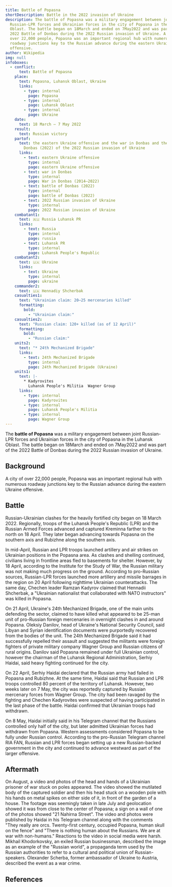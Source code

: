 ```yaml
---
title: Battle of Popasna
shortDescription: Battle in the 2022 invasion of Ukraine
description: The battle of Popasna was a military engagement between joint
  Russian-LPR forces and Ukrainian forces in the city of Popasna in the Luhansk
  Oblast. The battle began on 18March and ended on 7May2022 and was part of the
  2022 Battle of Donbas during the 2022 Russian invasion of Ukraine. A city of
  over 22,000 people, Popasna was an important regional hub with numerous
  roadway junctions key to the Russian advance during the eastern Ukraine
  offensive.
author: Wikipedia
img: null
infoboxes:
  - conflict:
      text: Battle of Popasna
    place:
      text: Popasna, Luhansk Oblast, Ukraine
      links:
        - type: internal
          page: Popasna
        - type: internal
          page: Luhansk Oblast
        - type: internal
          page: Ukraine
    date:
      text: 18 March – 7 May 2022
    result:
      text: Russian victory
    partof:
      text: the eastern Ukraine offensive and the war in Donbas and the battle of
        Donbas (2022) of the 2022 Russian invasion of Ukraine
      links:
        - text: eastern Ukraine offensive
          type: internal
          page: eastern Ukraine offensive
        - text: war in Donbas
          type: internal
          page: War in Donbas (2014–2022)
        - text: battle of Donbas (2022)
          type: internal
          page: battle of Donbas (2022)
        - text: 2022 Russian invasion of Ukraine
          type: internal
          page: 2022 Russian invasion of Ukraine
    combatant1:
      text: 🇷🇺 Russia Luhansk PR
      links:
        - text: Russia
          type: internal
          page: russia
        - text: Luhansk PR
          type: internal
          page: Luhansk People's Republic
    combatant2:
      text: 🇺🇦 Ukraine
      links:
        - text: Ukraine
          type: internal
          page: ukraine
    commander2:
      text: 🇺🇦 Hennadiy Shcherbak
    casualties1:
      text: "Ukrainian claim: 20–25 mercenaries killed"
      formatting:
        bold:
          - "Ukrainian claim:"
    casualties2:
      text: "Russian claim: 120+ killed (as of 12 April)"
      formatting:
        bold:
          - "Russian claim:"
    units2:
      text: "* 24th Mechanized Brigade"
      links:
        - text: 24th Mechanized Brigade
          type: internal
          page: 24th Mechanized Brigade (Ukraine)
    units1:
      text: |-
        * Kadyrovites
          Luhansk People's Militia  Wagner Group
      links:
        - type: internal
          page: Kadyrovites
        - type: internal
          page: Luhansk People's Militia
        - type: internal
          page: Wagner Group
---
```


The **battle of Popasna** was a military engagement between joint Russian-LPR forces and Ukrainian forces in the city of Popasna in the Luhansk Oblast. The battle began on 18March and ended on 7May2022 and was part of the 2022 Battle of Donbas during the 2022 Russian invasion of Ukraine.

## Background
A city of over 22,000 people, Popasna was an important regional hub with numerous roadway junctions key to the Russian advance during the eastern Ukraine offensive.

## Battle
Russian-Ukrainian clashes for the heavily fortified city began on 18 March 2022. Regionally, troops of the Luhansk People's Republic (LPR) and the Russian Armed Forces advanced and captured Kreminna farther to the north on 18 April. They later began advancing towards Popasna on the southern axis and Rubizhne along the southern axis.

In mid-April, Russian and LPR troops launched artillery and air strikes on Ukrainian positions in the Popasna area. As clashes and shelling continued, civilians living in frontline areas fled to basements for shelter. However, by 18 April, according to the Institute for the Study of War, the Russian military was not making much progress on the ground. According to pro-Russian sources, Russian-LPR forces launched more artillery and missile barrages in the region on 20 April following nighttime Ukrainian counterattacks. The same day, Chechen leader Ramzan Kadyrov claimed that Hennadii Shcherbak, a "Ukrainian nationalist that collaborated with NATO instructors" was killed in Popasna.

On 21 April, Ukraine's 24th Mechanized Brigade, one of the main units defending the sector, claimed to have killed what appeared to be 25-man unit of pro-Russian foreign mercenaries in overnight clashes in and around Popasna. Oleksiy Danilov, head of Ukraine's National Security Council, said Libyan and Syrian identification documents were purportedly recovered from the bodies of the unit. The 24th Mechanized Brigade said it had successfully repelled their assault and suggested the militants were foreign fighters of private military company Wagner Group and Russian citizens of rural origins. Danilov said Popasna remained under full Ukrainian control, however the chairman of the Luhansk Regional Administration, Serhiy Haidai, said heavy fighting continued for the city.

On 22 April, Serhiy Haidai declared that the Russian army had failed in Popasna and Rubizhne. At the same time, Haidai said that Russian and LPR troops controlled 80 percent of the territory of Luhansk. However, two weeks later on 7 May, the city was reportedly captured by Russian mercenary forces from Wagner Group. The city had been ravaged by the fighting and Chechen Kadyrovites were suspected of having participated in the last phase of the battle. Haidai confirmed that Ukrainian troops had withdrawn.

On 8 May, Haidai initially said in his Telegram channel that the Russians controlled only half of the city, but later admitted Ukrainian forces had withdrawn from Popasna. Western assessments considered Popasna to be fully under Russian control. According to the pro-Russian Telegram channel RIA FAN, Russian and LPR forces began setting up a new Russian-backed government in the city and continued to advance westward as part of the larger offensive.

## Aftermath
On August, a video and photos of the head and hands of a Ukrainian prisoner of war stuck on poles appeared. The video showed the mutilated body of the captured soldier and then his head stuck on a wooden pole with his hands on metal spikes on either side of it, in front of the garden of a house. The footage was seemingly taken in late July and geolocation showed it was from close to the center of Popasna; a sign on a wall of one of the photos showed "21 Nahirna Street". The video and photos were published by Haidai in his Telegram channel along with the comments "They really are orcs. Twenty-first century, occupied Popasna, human skull on the fence" and "There is nothing human about the Russians. We are at war with non-humans." Reactions to the video in social media were harsh. Mikhail Khodorkovsky, an exiled Russian businessman, described the image as an example of the "Russian world", a propaganda term used by the Russian authorities to refer to a cultural and political union of Russian-speakers. Olexander Scherba, former ambassador of Ukraine to Austria, described the event as a war crime.

## References
